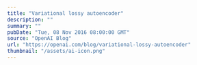 ```yaml
---
title: "Variational lossy autoencoder"
description: ""
summary: ""
pubDate: "Tue, 08 Nov 2016 08:00:00 GMT"
source: "OpenAI Blog"
url: "https://openai.com/blog/variational-lossy-autoencoder"
thumbnail: "/assets/ai-icon.png"
---
```


